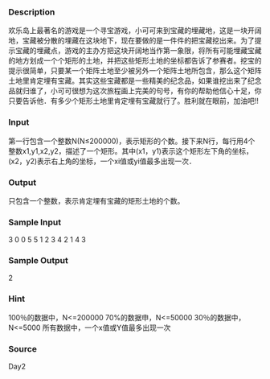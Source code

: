 
### Description
欢乐岛上最著名的游戏是一个寻宝游戏，小可可来到宝藏的埋藏地，这是一块开阔地，宝藏被分散的埋藏在这块地下，现在要做的是一件件的把宝藏挖出来。为了提示宝藏的埋藏点，游戏的主办方把这块开阔地当作第一象限，将所有可能埋藏宝藏的地方划成一个个矩形的土地，并把这些矩形土地的坐标都告诉了参赛者。挖宝的提示很简单，只要某一个矩阵土地至少被另外一个矩阵土地所包含，那么这个矩阵土地里肯定埋有宝藏。其实这些宝藏都是一些精美的纪念品，如果谁挖出来了纪念品就归谁了，小可可很想为这次旅程画上完美的句号，有你的帮助他信心十足，你只要告诉他．有多少个矩形土地里肯定埋有宝藏就行了。胜利就在眼前，加油吧!!

### Input
第一行包含一个整数N(N≤200000)，表示矩形的个数。接下来N行，每行用4个整数x1,y1,x2,y2，描述了一个矩形。其中(x1，y1)表示这个矩形左下角的坐标，(x2，y2)表示右上角的坐标，一个xi值或yi值最多出现一次．

### Output
只包含一个整数，表示肯定埋有宝藏的矩形土地的个数。

### Sample Input
3
0 0 5 5
1 2 3 4
2 1 4 3

### Sample Output
2


### Hint
100％的数据中，N<=200000
70%的数据申，N<=50000
30％的数据中，N<=5000
所有数据中，一个x值或Y值最多出现一次

### Source
Day2